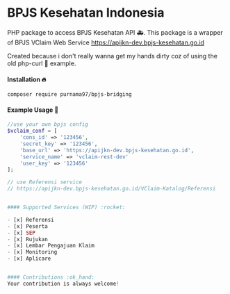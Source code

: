 # BPJS Kesehatan Indonesia
PHP package to access BPJS Kesehatan API :ambulance:.
This package is a wrapper of BPJS VClaim Web Service
https://apijkn-dev.bpjs-kesehatan.go.id

Created because i don't really wanna get my hands dirty coz of using the old php-curl
:shit: example.

#### Installation :fire:

`composer require purnama97/bpjs-bridging`

#### Example Usage :confetti_ball:
```php
//use your own bpjs config
$vclaim_conf = [
    'cons_id' => '123456',
    'secret_key' => '123456',
    'base_url' => 'https://apijkn-dev.bpjs-kesehatan.go.id',
    'service_name' => 'vclaim-rest-dev'
    'user_key' => '123456'
];

// use Referensi service
// https://apijkn-dev.bpjs-kesehatan.go.id/VClaim-Katalog/Referensi


#### Supported Services (WIP) :rocket:

- [x] Referensi
- [x] Peserta
- [x] SEP
- [x] Rujukan
- [x] Lembar Pengajuan Klaim
- [x] Monitoring
- [x] Aplicare


#### Contributions :ok_hand:
Your contribution is always welcome!
